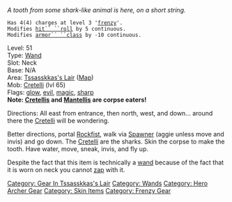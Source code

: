 *A tooth from some shark-like animal is here, on a short string.*

`Has 4(4) charges at level 3 '`[`frenzy`](Frenzy "wikilink")`'.`  
`Modifies `[`hit`` ``roll`](Hit_Roll "wikilink")` by 5 continuous.`  
`Modifies `[`armor`` ``class`](Armor_Class "wikilink")` by -10 continuous.`

Level: 51  
Type: [Wand](:Category:Wands "wikilink")  
Slot: Neck  
Base: N/A  
Area: [Tssasskkas's Lair](:Category:_Tssasskkas's_Lair "wikilink")
([Map](Tssasskkas's_Lair_Map "wikilink"))  
Mob: [Cretelli](Cretelli "wikilink") (lvl 65)  
Flags: [glow](Glow_Flag "wikilink"), [evil](Evil_Flag "wikilink"),
[magic](Magic_Flag "wikilink"), [sharp](Sharp_Flag "wikilink")  
**Note: [Cretellis](Cretelli "wikilink") and
[Mantellis](Mantelli "wikilink") are corpse eaters!**

Directions: All east from entrance, then north, west, and down... around
there the [Cretelli](Cretelli "wikilink") will be wondering.

Better directions, portal [Rockfist](Rockfist "wikilink"), walk via
[Spawner](Spawner "wikilink") (aggie unless move and invis) and go down.
The [Cretelli](Cretelli "wikilink") are the sharks. Skin the corpse to
make the tooth. Have water, move, sneak, invis, and fly up.

Despite the fact that this item is technically a
[wand](:Category:Wands "wikilink") because of the fact that it is worn
on neck you cannot [zap](Zap "wikilink") with it.

[Category: Gear In Tssasskkas's
Lair](Category:_Gear_In_Tssasskkas's_Lair "wikilink") [Category:
Wands](Category:_Wands "wikilink") [Category: Hero Archer
Gear](Category:_Hero_Archer_Gear "wikilink") [Category: Skin
Items](Category:_Skin_Items "wikilink") [Category: Frenzy
Gear](Category:_Frenzy_Gear "wikilink")
